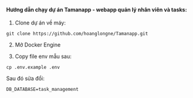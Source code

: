 #### Hướng dẫn chạy dự án Tamanapp - webapp quản lý nhân viên và tasks:

1. Clone dự án về máy:
```
git clone https://github.com/hoanglongne/Tamanapp.git
```

2. Mở Docker Engine

3. Copy file env mẫu sau:
```
cp .env.example .env
```

Sau đó sửa đổi: 
```
DB_DATABASE=task_management
```

